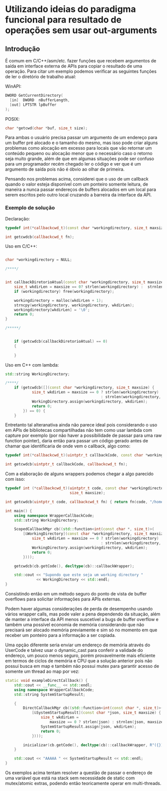 # Utilizando ideias do paradigma funcional para resultado de operações sem usar out-arguments

## Introdução
É comum em C/C++/asm/etc. fazer funções que recebem argumentos de saída em interface externa de APIs para copiar o resultado de uma operação. Para citar um exemplo podemos verificar as seguintes funções de ler o diretório de trabalho atual:

WinAPI:
```cpp
DWORD GetCurrentDirectory(
  [in]  DWORD  nBufferLength,
  [out] LPTSTR lpBuffer
);
```

POSIX:
```cpp
char *getcwd(char *buf, size_t size);
```

Para ambas o usuário precisa passar um argumento de um endereço para um buffer pré alocado e o tamanho do mesmo, mas isso pode criar alguns problemas como alocação em excesso para locais que vão retornar um conteúdo pequeno ou alocação menor que o necessário caso o retorno seja muito grande, além de que em algumas situações pode ser confuso para um programador recém chegado ler o código e ver que é um argumento de saída pois não é óbvio ao olhar de primeira.

Pensando nos problemas acima, considerei que o uso de um callback quando o valor esteja disponível com um ponteiro somente leitura, de maneira a nunca passar endereços de buffers alocados em um local para serem escritos pelo outro local cruzando a barreira da interface da API.

### Exemplo de solução

Declaração:

```cpp
typedef int(*callbackcwd_t)(const char *workingdirectory, size_t maxsize);

int getcwdcb(callbackcwd_t fn);
```

Uso em C/C++:

```cpp

char *workingdirectory = NULL;

/****/


int callbackDiretorioAtual(const char *workingdirectory, size_t maxsize) {
    size_t wkdirLen = maxsize == 0? strlen(workingdirectory) :  strnlen(workingdirectory, maxsize);
    if (workingdirectory) free(workingdirectory);

    workingdirectory = malloc(wkdirLen + 1);
    strncpy(workingdirectory, workingdirectory, wkdirLen);
    workingdirectory[wkdirLen] = '\0';
    return 0;
}

/*****/


    if (getcwdcb(callbackDiretorioAtual) == 0)
    {
    
    }
```


Uso em C++ com lambda:
```cpp
std::string WorkingDirectory;

/****/
    if (getcwdcb([](const char *workingdirectory, size_t maxsize) {
            size_t wkdirLen = maxsize == 0 ? strlen(workingdirectory)
                                           : strnlen(workingdirectory, maxsize);
            WorkingDirectory.assign(workingdirectory, wkdirLen);
            return 0;
        }) == 0) {
    }
```

Entretanto tal alteranativa ainda não parece ideal pois considerando o uso em APIs de bibliotecas compartilhadas não tem como usar lambda com capture por exemplo (por não haver a possibilidade de passar para uma raw function pointer), daria então para passar um código gerado antes de chamar que identificaria de onde vem o callback, algo como:

```cpp
typedef int(*callbackcwd_t)(uintptr_t callbackCode, const char *workingdirectory, size_t maxsize);

int getcwdcb(uintptr_t callbackCode, callbackcwd_t fn);
```

Com a elaboração de alguns wrappers podemos chegar a algo parecido com isso:
```cpp
typedef int (*callbackcwd_t)(uintptr_t code, const char *workingdirectory,
                             size_t maxsize);

int getcwdcb(uintptr_t code, callbackcwd_t fn) { return fn(code, "/home", 0); }

int main() {
    using namespace WrapperCallbackCode;
    std::string WorkingDirectory;

    ScopedCallbackMgr cb((std::function<int(const char *, size_t)>(
        [&WorkingDirectory](const char *workingdirectory, size_t maxsize) {
            size_t wkdirLen = maxsize == 0 ? strlen(workingdirectory)
                                           : strnlen(workingdirectory, maxsize);
            WorkingDirectory.assign(workingdirectory, wkdirLen);
            return 0;
        })));

    getcwdcb(cb.getCode(), decltype(cb)::callbackWrapper);

    std::cout << "Supondo que este seja um working directory "
              << WorkingDirectory << std::endl;
}
```

Consistindo então em um método seguro do ponto de vista de buffer overflows para solicitar informações para APIs externas.

Podem haver algumas considerações de perda de desempenho usando vários wrapper calls, mas pode valer a pena dependendo da situação, além de manter a interface da API menos suscetível a bugs de buffer overflow e também uma possível economia de memória considerando que não precisará ser alocado memória previamente e sim só no momento em que receber um ponteiro para a informação a ser copiada.

Uma opção diferente seria enviar um endereço de memória através do UserCode e talvez usar o dynamic_cast para conferir a validade do endereço, um pouco menos seguro, porém provavelmente mais eficiente em termos de ciclos de memória e CPU que a solução anterior pois não possui busca em map e também não possui mutex para garantir acesso de somente um thread ao map por vez:

```cpp
static void exampleDirectCallback() {
    std::cout << __func__ << std::endl;
    using namespace WrapperCallbackCode;
    std::string SystemStartupResult;

    {
        DirectCallbackMgr cb((std::function<int(const char *, size_t)>(
            [&SystemStartupResult](const char *json, size_t maxsize) {
                size_t wkdirLen =
                    maxsize == 0 ? strlen(json) : strnlen(json, maxsize);
                SystemStartupResult.assign(json, wkdirLen);
                return 0;
            })));

        inicializar(cb.getCode(), decltype(cb)::callbackWrapper, R"({})");
    }

    std::cout << "AAAAA " << SystemStartupResult << std::endl;
}
```

Os exemplos acima tentam resolver a questão de passar o endereço de uma variável que está na stack sem necessidade de static com mutex/atomic extras, podendo então teoricamente operar em multi-threads.


